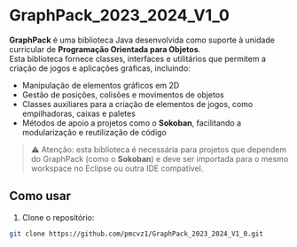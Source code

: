 # GraphPack_2023_2024_V1_0

**GraphPack** é uma biblioteca Java desenvolvida como suporte à unidade curricular de **Programação Orientada para Objetos**.  
Esta biblioteca fornece classes, interfaces e utilitários que permitem a criação de jogos e aplicações gráficas, incluindo:

- Manipulação de elementos gráficos em 2D
- Gestão de posições, colisões e movimentos de objetos
- Classes auxiliares para a criação de elementos de jogos, como empilhadoras, caixas e paletes
- Métodos de apoio a projetos como o **Sokoban**, facilitando a modularização e reutilização de código

> ⚠️ Atenção: esta biblioteca é necessária para projetos que dependem do GraphPack (como o **Sokoban**) e deve ser importada para o mesmo workspace no Eclipse ou outra IDE compatível.

## Como usar

1. Clone o repositório:
```bash
git clone https://github.com/pmcvz1/GraphPack_2023_2024_V1_0.git

